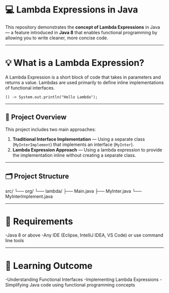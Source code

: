 # 💻 Lambda Expressions in Java

This repository demonstrates the **concept of Lambda Expressions** in Java — a feature introduced in **Java 8** that enables functional programming by allowing you to write cleaner, more concise code.

---

# 💡 What is a Lambda Expression?

A Lambda Expression is a short block of code that takes in parameters and returns a value.
Lambdas are used primarily to define inline implementations of functional interfaces.
```
() -> System.out.println("Hello Lambda");
```

---

## 🚀 Project Overview

This project includes two main approaches:

1. **Traditional Interface Implementation** — Using a separate class (`MyInterImplement`) that implements an interface (`MyInter`).
2. **Lambda Expression Approach** — Using a lambda expression to provide the implementation inline without creating a separate class.

---

## 🗂️ Project Structure

src/
└── org/
└── lambda/
├── Main.java
├── MyInter.java
└── MyInterImplement.java

---
# 🧩 Requirements

-Java 8 or above
-Any IDE (Eclipse, IntelliJ IDEA, VS Code) or use command line tools

---
# 🎯 Learning Outcome

-Understanding Functional Interfaces
-Implementing Lambda Expressions
-Simplifying Java code using functional programming concepts
